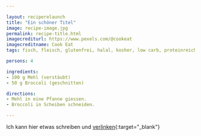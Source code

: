```yaml
---

layout: reciperelaunch
title: "Ein schöner Titel"
image: recipe-image.jpg
permalink: recipe-title.html
imagecrediturl: https://www.pexels.com/@cookeat
imagecreditname: Cook Eat
tags: fisch, fleisch, glutenfrei, halal, kosher, low carb, proteinreich, rohkost, salzarm, scharf, vegan, vegi, zuckerarm

persons: 4

ingredients:
- 100 g Mehl (verstäubt)
- 50 g Broccoli (geschnitten)

directions:
- Mehl in eine Pfanne giessen.
- Broccoli in Scheiben schneiden.

---
```


Ich kann hier etwas schreiben und [verlinken](https://www.cookeat.ch){:target="_blank"}